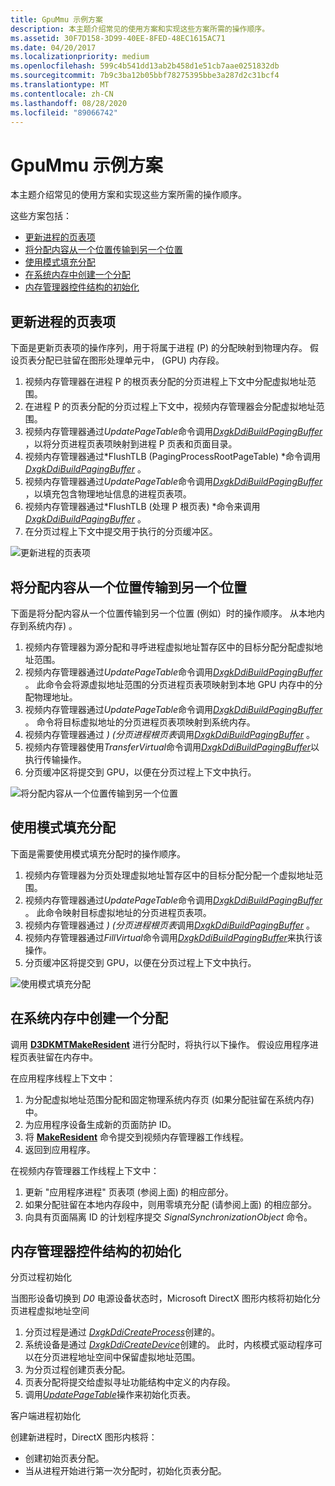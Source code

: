 ```yaml
---
title: GpuMmu 示例方案
description: 本主题介绍常见的使用方案和实现这些方案所需的操作顺序。
ms.assetid: 30F7D158-3D99-40EE-8FED-48EC1615AC71
ms.date: 04/20/2017
ms.localizationpriority: medium
ms.openlocfilehash: 599c4b541dd13ab2b458d1e51cb7aae0251832db
ms.sourcegitcommit: 7b9c3ba12b05bbf78275395bbe3a287d2c31bcf4
ms.translationtype: MT
ms.contentlocale: zh-CN
ms.lasthandoff: 08/28/2020
ms.locfileid: "89066742"
---
```

# <a name="gpummu-example-scenarios"></a>GpuMmu 示例方案


本主题介绍常见的使用方案和实现这些方案所需的操作顺序。

这些方案包括：

-   [更新进程的页表项](#updating-page-table-entries-of-a-process)
-   [将分配内容从一个位置传输到另一个位置](#transferring-allocation-content-from-one-location-to-another)
-   [使用模式填充分配](#filling-an-allocation-with-a-pattern)
-   [在系统内存中创建一个分配](#making-an-allocation-resident-in-system-memory)
-   [内存管理器控件结构的初始化](#initialization-of-the-memory-manager-control-structures)

## <a name="updating-page-table-entries-of-a-process"></a>更新进程的页表项 <a name="updating-page-table-entries-of-a-process"></a>


下面是更新页表项的操作序列，用于将属于进程 (P) 的分配映射到物理内存。 假设页表分配已驻留在图形处理单元中， (GPU) 内存段。

1.  视频内存管理器在进程 P 的根页表分配的分页进程上下文中分配虚拟地址范围。
2.  在进程 P 的页表分配的分页过程上下文中，视频内存管理器会分配虚拟地址范围。
3.  视频内存管理器通过*UpdatePageTable*命令调用[*DxgkDdiBuildPagingBuffer*](/windows-hardware/drivers/ddi/d3dkmddi/nc-d3dkmddi-dxgkddi_buildpagingbuffer) ，以将分页进程页表项映射到进程 P 页表和页面目录。
4.  视频内存管理器通过*FlushTLB (PagingProcessRootPageTable) *命令调用[*DxgkDdiBuildPagingBuffer*](/windows-hardware/drivers/ddi/d3dkmddi/nc-d3dkmddi-dxgkddi_buildpagingbuffer) 。
5.  视频内存管理器通过*UpdatePageTable*命令调用[*DxgkDdiBuildPagingBuffer*](/windows-hardware/drivers/ddi/d3dkmddi/nc-d3dkmddi-dxgkddi_buildpagingbuffer) ，以填充包含物理地址信息的进程页表项。
6.  视频内存管理器通过*FlushTLB (处理 P 根页表) *命令来调用[*DxgkDdiBuildPagingBuffer*](/windows-hardware/drivers/ddi/d3dkmddi/nc-d3dkmddi-dxgkddi_buildpagingbuffer) 。
7.  在分页过程上下文中提交用于执行的分页缓冲区。

![更新进程的页表项](images/examples.1.png)

## <a name="transferring-allocation-content-from-one-location-to-another"></a>将分配内容从一个位置传输到另一个位置<a name="transferring-allocation-content-from-one-location-to-another"></a>


下面是将分配内容从一个位置传输到另一个位置 (例如）时的操作顺序。 从本地内存到系统内存) 。

1.  视频内存管理器为源分配和寻呼进程虚拟地址暂存区中的目标分配分配虚拟地址范围。
2.  视频内存管理器通过*UpdatePageTable*命令调用[*DxgkDdiBuildPagingBuffer*](/windows-hardware/drivers/ddi/d3dkmddi/nc-d3dkmddi-dxgkddi_buildpagingbuffer) 。 此命令会将源虚拟地址范围的分页进程页表项映射到本地 GPU 内存中的分配物理地址。
3.  视频内存管理器通过*UpdatePageTable*命令调用[*DxgkDdiBuildPagingBuffer*](/windows-hardware/drivers/ddi/d3dkmddi/nc-d3dkmddi-dxgkddi_buildpagingbuffer) 。 命令将目标虚拟地址的分页进程页表项映射到系统内存。
4.  视频内存管理器通过 *)  (分页进程根页表*调用[*DxgkDdiBuildPagingBuffer*](/windows-hardware/drivers/ddi/d3dkmddi/nc-d3dkmddi-dxgkddi_buildpagingbuffer) 。
5.  视频内存管理器使用*TransferVirtual*命令调用[*DxgkDdiBuildPagingBuffer*](/windows-hardware/drivers/ddi/d3dkmddi/nc-d3dkmddi-dxgkddi_buildpagingbuffer)以执行传输操作。
6.  分页缓冲区将提交到 GPU，以便在分页过程上下文中执行。

![将分配内容从一个位置传输到另一个位置](images/examples.2.png)

## <a name="filling-an-allocation-with-a-pattern"></a>使用模式填充分配 <a name="filling-an-allocation-with-a-pattern"></a>


下面是需要使用模式填充分配时的操作顺序。

1.  视频内存管理器为分页处理虚拟地址暂存区中的目标分配分配一个虚拟地址范围。
2.  视频内存管理器通过*UpdatePageTable*命令调用[*DxgkDdiBuildPagingBuffer*](/windows-hardware/drivers/ddi/d3dkmddi/nc-d3dkmddi-dxgkddi_buildpagingbuffer) 。 此命令映射目标虚拟地址的分页进程页表项。
3.  视频内存管理器通过 *)  (分页进程根页表*调用[*DxgkDdiBuildPagingBuffer*](/windows-hardware/drivers/ddi/d3dkmddi/nc-d3dkmddi-dxgkddi_buildpagingbuffer) 。
4.  视频内存管理器通过*FillVirtual*命令调用[*DxgkDdiBuildPagingBuffer*](/windows-hardware/drivers/ddi/d3dkmddi/nc-d3dkmddi-dxgkddi_buildpagingbuffer)来执行该操作。
5.  分页缓冲区将提交到 GPU，以便在分页过程上下文中执行。

![使用模式填充分配](images/examples.3.png)

## <a name="making-an-allocation-resident-in-system-memory"></a>在系统内存中创建一个分配


调用 [**D3DKMTMakeResident**](/windows-hardware/drivers/ddi/d3dkmthk/nf-d3dkmthk-d3dkmtmakeresident) 进行分配时，将执行以下操作。 假设应用程序进程页表驻留在内存中。

在应用程序线程上下文中：

1.  为分配虚拟地址范围分配和固定物理系统内存页 (如果分配驻留在系统内存) 中。
2.  为应用程序设备生成新的页面防护 ID。
3.  将 [**MakeResident**](/windows-hardware/drivers/ddi/d3dkmthk/nf-d3dkmthk-d3dkmtmakeresident) 命令提交到视频内存管理器工作线程。
4.  返回到应用程序。

在视频内存管理器工作线程上下文中：

1.  更新 "应用程序进程" 页表项 (参阅上面) 的相应部分。
2.  如果分配驻留在本地内存段中，则用零填充分配 (请参阅上面) 的相应部分。
3.  向具有页面隔离 ID 的计划程序提交 *SignalSynchronizationObject* 命令。

## <a name="initialization-of-the-memory-manager-control-structures"></a>内存管理器控件结构的初始化


<span id="The_paging_process_initialization"></span><span id="the_paging_process_initialization"></span><span id="THE_PAGING_PROCESS_INITIALIZATION"></span>分页过程初始化  

当图形设备切换到 *D0* 电源设备状态时，Microsoft DirectX 图形内核将初始化分页进程虚拟地址空间

1.  分页过程是通过 [*DxgkDdiCreateProcess*](/windows-hardware/drivers/ddi/d3dkmddi/nc-d3dkmddi-dxgkddi_createprocess)创建的。
2.  系统设备是通过 [*DxgkDdiCreateDevice*](/windows-hardware/drivers/ddi/d3dkmddi/nc-d3dkmddi-dxgkddi_createdevice)创建的。 此时，内核模式驱动程序可以在分页进程地址空间中保留虚拟地址范围。
3.  为分页过程创建页表分配。
4.  页表分配将提交给虚拟寻址功能结构中定义的内存段。
5.  调用[*UpdatePageTable*](./dxgkddiupdatepagetable.md)操作来初始化页表。

<span id="A_client_process_initialization"></span><span id="a_client_process_initialization"></span><span id="A_CLIENT_PROCESS_INITIALIZATION"></span>客户端进程初始化  

创建新进程时，DirectX 图形内核将：

-   创建初始页表分配。
-   当从进程开始进行第一次分配时，初始化页表分配。

 

